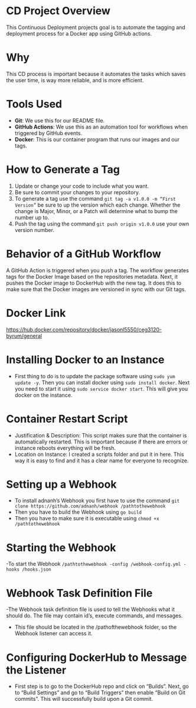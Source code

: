 # CD Project Overview
This Continuous Deployment projects goal is to automate the tagging and deployment process for a Docker app using GitHub actions.

# Why
This CD process is important because it automates the tasks which saves the user time, is way more reliable, and is more efficient.

# Tools Used
- **Git**: We use this for our README file.
- **GitHub Actions**: We use this as an automation tool for workflows when triggered by GitHub events.
- **Docker**: This is our container program that runs our images and our tags.

# How to Generate a Tag

1. Update or change your code to include what you want.
2. Be sure to commit your changes to your repository.
3. To generate a tag use the command `git tag -a v1.0.0 -m “First Version”` be sure to up the version which each change. Whether the change is Major, Minor, or a Patch will determine what to bump the number up to.
4. Push the tag using the command `git push origin v1.0.0` use your own version number.

# Behavior of a GitHub Workflow

A GitHub Action is triggered when you push a tag. The workflow generates tags for the Docker Image based on the repositories metadata. Next, it pushes the Docker image to DockerHub with the new tag. It does this to make sure that the Docker images are versioned in sync with our Git tags.

# Docker Link

https://hub.docker.com/repository/docker/jasonl5550/ceg3120-byrum/general

# Installing Docker to an Instance

- First thing to do is to update the package software using `sudo yum update -y`. Then you can install docker using `sudo install docker`. Next you need to start it using `sudo service docker start`. This will give you docker on the instance.

# Container Restart Script

- Justification & Description: This script makes sure that the container is automatically restarted. This is important because if there are errors or instance reboots everything will be fresh.
- Location on Instance: I created a scripts folder and put it in here. This way it is easy to find and it has a clear name for everyone to recognize.

# Setting up a Webhook

- To install adnanh’s Webhook you first have to use the command `git clone https://github.com/adnanh/webhook /pathtothewebhook`
- Then you have to build the Webhook using `go build`
- Then you have to make sure it is executable using `chmod +x /pathtothewebhook`

# Starting the Webhook

-To start the Webhook `/pathtothewebhook -config /webhook-config.yml -hooks /hooks.json`

# Webhook Task Definition File

-The Webhook task definition file is used to tell the Webhooks what it should do. The file may contain id’s, execute commands, and messages.
- This file should be located in the /pathofthewebhook folder, so the Webhook listener can access it.

# Configuring DockerHub to Message the Listener

- First step is to go to the DockerHub repo and click on “Builds”. Next, go to “Build Settings” and go to “Build Triggers” then enable “Build on Git commits”. This will successfully build upon a Git commit.
